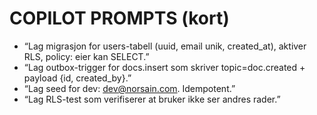 # COPILOT PROMPTS (kort)
- “Lag migrasjon for users-tabell (uuid, email unik, created_at), aktiver RLS, policy: eier kan SELECT.”
- “Lag outbox-trigger for docs.insert som skriver topic=doc.created + payload {id, created_by}.”
- “Lag seed for dev: dev@norsain.com. Idempotent.”
- “Lag RLS-test som verifiserer at bruker ikke ser andres rader.”
